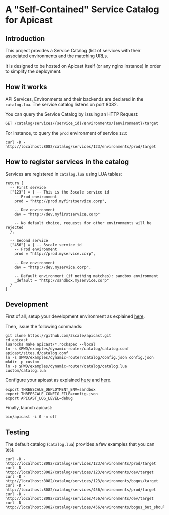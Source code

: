 # A "Self-Contained" Service Catalog for Apicast

## Introduction

This project provides a Service Catalog (list of services with their associated
environments and the matching URLs.

It is designed to be hosted on Apicast itself (or any nginx instance) in order
to simplify the deployment.

## How it works

API Services, Environments and their backends are declared in the `catalog.lua`.
The service catalog listens on port 8082.

You can query the Service Catalog by issuing an HTTP Request:
```
GET /catalog/services/{service_id}/environments/{environment}/target
```

For instance, to query the `prod` environment of service `123`:
```
curl -D - http://localhost:8082/catalog/services/123/environments/prod/target
```

## How to register services in the catalog

Services are registered in `catalog.lua` using LUA tables: 

```
return {
  -- First service
  ["123"] = { -- This is the 3scale service id
    -- Prod environment
    prod = "http://prod.myfirstservice.corp",

    -- Dev environment
    dev = "http://dev.myfirstservice.corp"

    -- No default choice, requests for other environments will be rejected
  },

  -- Second service
  ["456"] = { -- 3scale service id
    -- Prod environment
    prod = "http://prod.myservice.corp",

    -- Dev environment
    dev = "http://dev.myservice.corp",

    -- Default environment (if nothing matches): sandbox environment
    _default = "http://sandbox.myservice.corp"
  }
}    
```

## Development

First of all, setup your development environment as explained [here](../../../README.md#development--testing).

Then, issue the following commands:
```
git clone https://github.com/3scale/apicast.git
cd apicast
luarocks make apicast/*.rockspec --local
ln -s $PWD/examples/dynamic-router/catalog/catalog.conf apicast/sites.d/catalog.conf
ln -s $PWD/examples/dynamic-router/catalog/config.json config.json
mkdir -p custom
ln -s $PWD/examples/dynamic-router/catalog/catalog.lua custom/catalog.lua
```

Configure your apicast as explained [here](../../../doc/parameters.md)
and [here](../../../doc/configuration.md).
```
export THREESCALE_DEPLOYMENT_ENV=sandbox
export THREESCALE_CONFIG_FILE=config.json
export APICAST_LOG_LEVEL=debug
```

Finally, launch apicast:
```
bin/apicast -i 0 -m off
```

## Testing

The default catalog (`catalog.lua`) provides a few examples that you can test:
```
curl -D - http://localhost:8082/catalog/services/123/environments/prod/target
curl -D - http://localhost:8082/catalog/services/123/environments/dev/target
curl -D - http://localhost:8082/catalog/services/123/environments/bogus/target
curl -D - http://localhost:8082/catalog/services/456/environments/prod/target
curl -D - http://localhost:8082/catalog/services/456/environments/dev/target
curl -D - http://localhost:8082/catalog/services/456/environments/bogus_but_should_work/target
```

